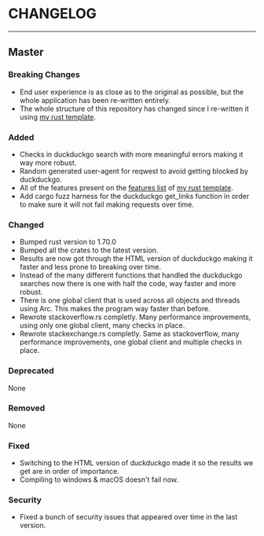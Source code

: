 # CHANGELOG

---

## Master

### Breaking Changes

- End user experience is as close as to the original as possible, but the whole
  application has been re-written entirely.
- The whole structure of this repository has changed since I re-written it using
  [my rust template](https://github.com/Obscurely/RustTemplate).

### Added

- Checks in duckduckgo search with more meaningful errors making it way more
  robust.
- Random generated user-agent for reqwest to avoid getting blocked by
  duckduckgo.
- All of the features present on the
  [features list](https://obscurely.github.io/RustTemplate/template/FEATURES.html)
  of [my rust template](https://github.com/Obscurely/RustTemplate).
- Add cargo fuzz harness for the duckduckgo get_links function in order to make
  sure it will not fail making requests over time.

### Changed

- Bumped rust version to 1.70.0
- Bumped all the crates to the latest version.
- Results are now got through the HTML version of duckduckgo making it faster
  and less prone to breaking over time.
- Instead of the many different functions that handled the duckduckgo searches
  now there is one with half the code, way faster and more robust.
- There is one global client that is used across all objects and threads using
  Arc. This makes the program way faster than before.
- Rewrote stackoverflow.rs completly. Many performance improvements, using only
  one global client, many checks in place.
- Rewrote stackexchange.rs completly. Same as stackoverflow, many performance
  improvements, one global client and multiple checks in place.

### Deprecated

None

### Removed

None

### Fixed

- Switching to the HTML version of duckduckgo made it so the results we get are
  in order of importance.
- Compiling to windows & macOS doesn't fail now.

### Security

- Fixed a bunch of security issues that appeared over time in the last version.
